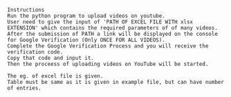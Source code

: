     Instructions
    Run the python program to upload videos on youtube. 
    User need to give the input of 'PATH OF EXCEL FILE WITH xlsx EXTENSION' which contains the required parameters of of many videos.
    After the submission of PATH a link will be displayed on the console for Google Verification (Only ONCE FOR ALL VIDEOS).
    Complete the Google Verification Process and you will receive the verification code.
    Copy that code and input it.
    Then the proceess of uploading videos on YouTube will be started.
    
    The eg. of excel file is given.
    Table must be same as it is given in example file, but can have number of entries.
